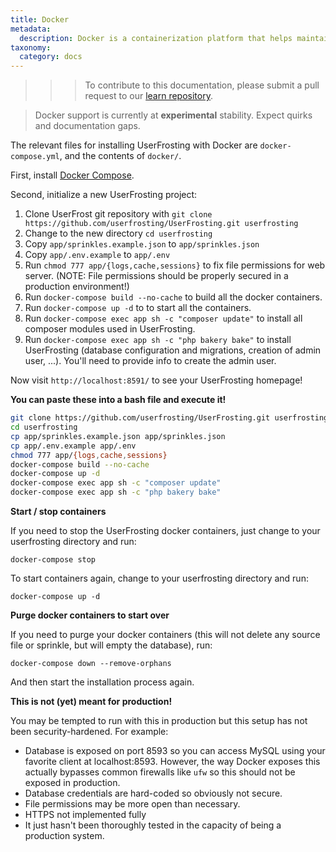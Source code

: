 ```yaml
---
title: Docker
metadata:
  description: Docker is a containerization platform that helps maintain consistent behavior across different development and production environments.
taxonomy:
  category: docs
---
```


>>> To contribute to this documentation, please submit a pull request to our [learn repository](https://github.com/userfrosting/learn/tree/master/pages).

>Docker support is currently at **experimental** stability. Expect quirks and documentation gaps.

The relevant files for installing UserFrosting with Docker are `docker-compose.yml`, and the contents of `docker/`.

First, install [Docker Compose](https://docs.docker.com/compose/install/).

Second, initialize a new UserFrosting project:

1. Clone UserFrost git repository with `git clone https://github.com/userfrosting/UserFrosting.git userfrosting`
2. Change to the new directory `cd userfrosting`
3. Copy `app/sprinkles.example.json` to `app/sprinkles.json`
4. Copy `app/.env.example` to `app/.env`
4. Run `chmod 777 app/{logs,cache,sessions}` to fix file permissions for web server. (NOTE: File
   permissions should be properly secured in a production environment!)
5. Run `docker-compose build --no-cache` to build all the docker containers.
6. Run `docker-compose up -d` to to start all the containers.
7. Run `docker-compose exec app sh -c "composer update"` to install all composer modules used in UserFrosting.
8. Run `docker-compose exec app sh -c "php bakery bake"` to install UserFrosting (database configuration and migrations, creation of admin user, ...). You'll need to provide info to create the admin user.

Now visit `http://localhost:8591/` to see your UserFrosting homepage!

**You can paste these into a bash file and execute it!**

```bash
git clone https://github.com/userfrosting/UserFrosting.git userfrosting
cd userfrosting
cp app/sprinkles.example.json app/sprinkles.json
cp app/.env.example app/.env
chmod 777 app/{logs,cache,sessions}
docker-compose build --no-cache
docker-compose up -d
docker-compose exec app sh -c "composer update"
docker-compose exec app sh -c "php bakery bake"
```

**Start / stop containers**

If you need to stop the UserFrosting docker containers, just change to your userfrosting directory and run:

`docker-compose stop`

To start containers again, change to your userfrosting directory and run:

`docker-compose up -d`

**Purge docker containers to start over**

If you need to purge your docker containers (this will not delete any source file or sprinkle, but will empty the database), run:

```
docker-compose down --remove-orphans
```

And then start the installation process again.

**This is not (yet) meant for production!**

You may be tempted to run with this in production but this setup has not been security-hardened. For example:

- Database is exposed on port 8593 so you can access MySQL using your favorite client at localhost:8593. However,
  the way Docker exposes this actually bypasses common firewalls like `ufw` so this should not be exposed in production.
- Database credentials are hard-coded so obviously not secure.
- File permissions may be more open than necessary.
- HTTPS not implemented fully
- It just hasn't been thoroughly tested in the capacity of being a production system.
